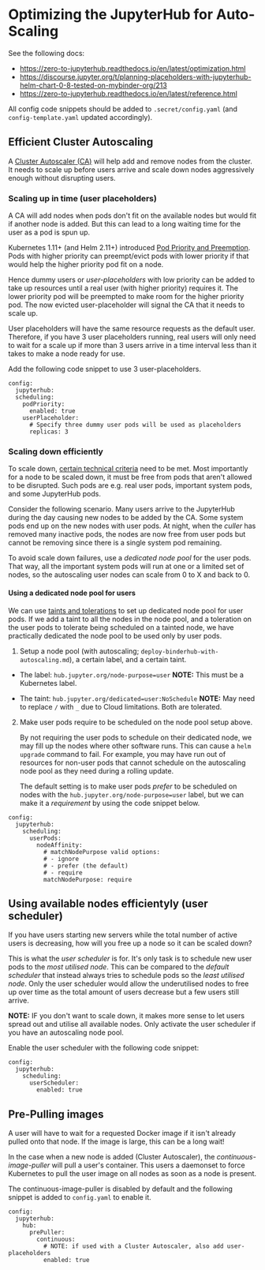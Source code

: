 # Optimizing the JupyterHub for Auto-Scaling

See the following docs:
* https://zero-to-jupyterhub.readthedocs.io/en/latest/optimization.html
* https://discourse.jupyter.org/t/planning-placeholders-with-jupyterhub-helm-chart-0-8-tested-on-mybinder-org/213
* https://zero-to-jupyterhub.readthedocs.io/en/latest/reference.html

All config code snippets should be added to `.secret/config.yaml` (and `config-template.yaml` updated accordingly).

## Efficient Cluster Autoscaling

A [Cluster Autoscaler (CA)](https://github.com/kubernetes/autoscaler/tree/master/cluster-autoscaler) will help add and remove nodes from the cluster.
It needs to scale up before users arrive and scale down nodes aggressively enough without disrupting users.

### Scaling up in time (user placeholders)

A CA will add nodes when pods don't fit on the available nodes but would fit if another node is added.
But this can lead to a long waiting time for the user as a pod is spun up.

Kubernetes 1.11+ (and Helm 2.11+) introduced [Pod Priority and Preemption](https://kubernetes.io/docs/concepts/configuration/pod-priority-preemption/).
Pods with higher priority can preempt/evict pods with lower priority if that would help the higher priority pod fit on a node.

Hence dummy users or _user-placeholders_ with low priority can be added to take up resources until a real user (with higher priority) requires it.
The lower priority pod will be preempted to make room for the higher priority pod.
The now evicted user-placeholder will signal the CA that it needs to scale up.

User placeholders will have the same resource requests as the default user.
Therefore, if you have 3 user placeholders running, real users will only need to wait for a scale up if more than 3 users arrive in a time interval less than it takes to make a node ready for use.

Add the following code snippet to use 3 user-placeholders.

```
config:
  jupyterhub:
  scheduling:
    podPriority:
      enabled: true
    userPlaceholder:
      # Specify three dummy user pods will be used as placeholders
      replicas: 3
```

### Scaling down efficiently

To scale down, [certain technical criteria](https://github.com/kubernetes/autoscaler/blob/master/cluster-autoscaler/FAQ.md#what-types-of-pods-can-prevent-ca-from-removing-a-node) need to be met.
Most importantly for a node to be scaled down, it must be free from pods that aren't allowed to be disrupted.
Such pods are e.g. real user pods, important system pods, and some JupyterHub pods.

Consider the following scenario.
Many users arrive to the JupyterHub during the day causing new nodes to be added by the CA.
Some system pods end up on the new nodes with user pods.
At night, when the _culler_ has removed many inactive pods, the nodes are now free from user pods but cannot be removing since there is a single system pod remaining.

To avoid scale down failures, use a _dedicated node pool_ for the user pods.
That way, all the important system pods will run at one or a limited set of nodes, so the autoscaling user nodes can scale from 0 to X and back to 0.

#### Using a dedicated node pool for users

We can use [taints and tolerations](https://kubernetes.io/docs/concepts/configuration/taint-and-toleration/) to set up dedicated node pool for user pods.
If we add a taint to all the nodes in the node pool, and a toleration on the user pods to tolerate being scheduled on a tainted node, we have practically dedicated the node pool to be used only by user pods.

1. Setup a node pool (with autoscaling; `deploy-binderhub-with-autoscaling.md`), a certain label, and a certain taint.

  * The label: `hub.jupyter.org/node-purpose=user`
    **NOTE:** This must be a Kubernetes label.

  * The taint: `hub.jupyter.org/dedicated=user:NoSchedule`
    **NOTE:** May need to replace `/` with `_` due to Cloud limitations. Both are tolerated.

2. Make user pods require to be scheduled on the node pool setup above.

   By not requiring the user pods to schedule on their dedicated node, we may fill up the nodes where other software runs.
   This can cause a `helm upgrade` command to fail.
   For example, you may have run out of resources for non-user pods that cannot schedule on the autoscaling node pool as they need during a rolling update.

   The default setting is to make user pods _prefer_ to be scheduled on nodes with the `hub.jupyter.org/node-purpose=user` label, but we can make it a _requirement_ by using the code snippet below.

```
config:
  jupyterhub:
    scheduling:
      userPods:
        nodeAffinity:
          # matchNodePurpose valid options:
          # - ignore
          # - prefer (the default)
          # - require
          matchNodePurpose: require
```

## Using available nodes efficientyly (user scheduler)

If you have users starting new servers while the total number of active users is decreasing, how will you free up a node so it can be scaled down?

This is what the _user scheduler_ is for.
It's only task is to schedule new user pods to the _most utilised node_.
This can be compared to the _default scheduler_ that instead always tries to schedule pods so the _least utilised node_.
Only the user scheduler would allow the underutilised nodes to free up over time as the total amount of users decrease but a few users still arrive.

**NOTE:** IF you don't want to scale down, it makes more sense to let users spread out and utilise all available nodes.
Only activate the user scheduler if you have an autoscaling node pool.

Enable the user scheduler with the following code snippet:

```
config:
  jupyterhub:
    scheduling:
      userScheduler:
        enabled: true
```

## Pre-Pulling images

A user will have to wait for a requested Docker image if it isn't already pulled onto that node.
If the image is large, this can be a long wait!

In the case when a new node is added (Cluster Autoscaler), the _continuous-image-puller_ will pull a user's container.
This users a daemonset to force Kubernetes to pull the user image on all nodes as soon as a node is present.

The continuous-image-puller is disabled by default and the following snippet is added to `config.yaml` to enable it.

```
config:
  jupyterhub:
    hub:
      prePuller:
        continuous:
          # NOTE: if used with a Cluster Autoscaler, also add user-placeholders
          enabled: true
```
